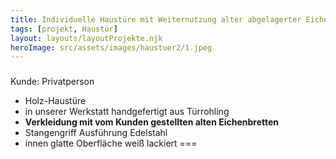 ```yaml
---
title: Individuelle Haustüre mit Weiternutzung alter abgelagerter Eichenbretter
tags: [projekt, Haustür]
layout: layouts/layoutProjekte.njk
heroImage: src/assets/images/haustuer2/1.jpeg
--- 
```

### 
Kunde: Privatperson
- Holz-Haustüre 
- in unserer Werkstatt handgefertigt aus Türrohling
- **Verkleidung mit vom Kunden gestellten alten Eichenbretten**
- Stangengriff Ausführung Edelstahl
- innen glatte Oberfläche weiß lackiert
===
